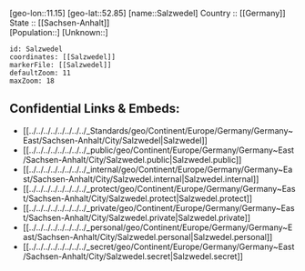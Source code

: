 ﻿---
location: [52.85,11.15] 
mapzoom: [7,12] 
mapmarker: city 
type: City
tags:
- geo/City


SpocWebEntityId: 33903
isDeleted: false
confidential: public

---
[geo-lon::11.15] 
[geo-lat::52.85] 
[name::Salzwedel] 
Country :: [[Germany]]  
State :: [[Sachsen-Anhalt]]  
[Population::] 
[Unknown::] 


```leaflet
id: Salzwedel
coordinates: [[Salzwedel]] 
markerFile: [[Salzwedel]] 
defaultZoom: 11 
maxZoom: 18
```


## Confidential Links & Embeds: 
- [[../../../../../../../../_Standards/geo/Continent/Europe/Germany/Germany~East/Sachsen-Anhalt/City/Salzwedel|Salzwedel]] 
- [[../../../../../../../../_public/geo/Continent/Europe/Germany/Germany~East/Sachsen-Anhalt/City/Salzwedel.public|Salzwedel.public]] 
- [[../../../../../../../../_internal/geo/Continent/Europe/Germany/Germany~East/Sachsen-Anhalt/City/Salzwedel.internal|Salzwedel.internal]] 
- [[../../../../../../../../_protect/geo/Continent/Europe/Germany/Germany~East/Sachsen-Anhalt/City/Salzwedel.protect|Salzwedel.protect]] 
- [[../../../../../../../../_private/geo/Continent/Europe/Germany/Germany~East/Sachsen-Anhalt/City/Salzwedel.private|Salzwedel.private]] 
- [[../../../../../../../../_personal/geo/Continent/Europe/Germany/Germany~East/Sachsen-Anhalt/City/Salzwedel.personal|Salzwedel.personal]] 
- [[../../../../../../../../_secret/geo/Continent/Europe/Germany/Germany~East/Sachsen-Anhalt/City/Salzwedel.secret|Salzwedel.secret]] 
